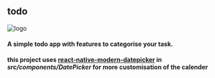 ## todo

![logo](./src/assets/app-icon.png)

#### A simple todo app with features to categorise your task.




**this project uses [react-native-modern-datepicker](https://github.com/HosseinShabani/react-native-modern-datepicker) in _src/components/DatePicker_ for more customisation of the calender**